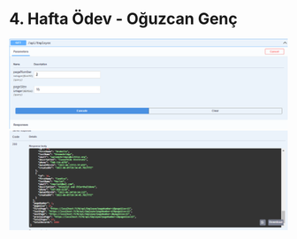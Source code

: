 # 4. Hafta Ödev - Oğuzcan Genç

![Swagger 1](https://github.com/215-Protein-NET-Bootcamp/4-hafta-odev-oguzcangenc/blob/master/images/redis-1.png?raw=true)
![Swagger 1](https://github.com/215-Protein-NET-Bootcamp/4-hafta-odev-oguzcangenc/blob/master/images/redis-2.png?raw=true)


